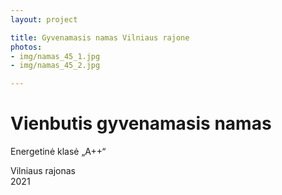 ```yaml
---
layout: project

title: Gyvenamasis namas Vilniaus rajone
photos:
- img/namas_45_1.jpg
- img/namas_45_2.jpg

---
```

<h1>Vienbutis gyvenamasis namas</h1>
<p>Energetinė klasė „A++“</p>
<p>Vilniaus rajonas<br/>2021</p>
